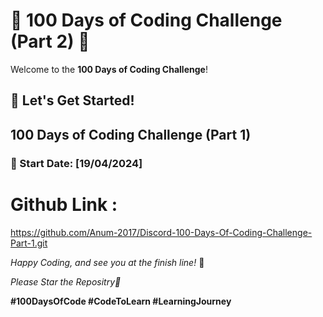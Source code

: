 
# 🚀 100 Days of Coding Challenge (Part 2) 🚀


Welcome to the **100 Days of Coding Challenge**!

## 💪 Let's Get Started!

## 100 Days of Coding Challenge (Part 1)
### 📅 Start Date: [19/04/2024] 
# Github Link : 
https://github.com/Anum-2017/Discord-100-Days-Of-Coding-Challenge-Part-1.git

 
*Happy Coding, and see you at the finish line!* 🏁

*Please Star the Repositry🌟*

**#100DaysOfCode            #CodeToLearn               #LearningJourney**
